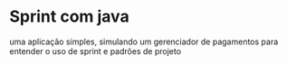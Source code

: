 # Sprint com java

uma aplicação simples, simulando um gerenciador de pagamentos para entender o uso de sprint e padrões de projeto

